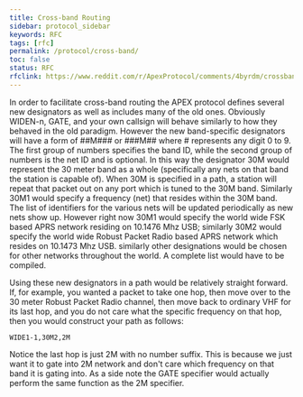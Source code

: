 ```yaml
---
title: Cross-band Routing
sidebar: protocol_sidebar
keywords: RFC
tags: [rfc]
permalink: /protocol/cross-band/
toc: false
status: RFC
rfclink: https://www.reddit.com/r/ApexProtocol/comments/4byrdm/crossband_repeating_rfc/
---
```


In order to facilitate cross-band routing the APEX protocol defines several
new designators as well as includes many of the old ones. Obviously WIDEN-n,
GATE, and your own callsign will behave similarly to how they behaved in the
old paradigm. However the new band-specific designators will have a form of
##M### or ###M## where # represents any digit 0 to 9. The first group of
numbers specifies the band ID, while the second group of numbers is the net
ID and is optional. In this way the designator 30M would represent the 30
meter band as a whole (specifically any nets on that band the station is
capable of). When 30M is specified in a path, a station will repeat that
packet out on any port which is tuned to the 30M band. Similarly 30M1 would
specify a frequency (net) that resides within the 30M band. The list of
identifiers for the various nets will be updated periodically as new nets show
up. However right now 30M1 would specify the world wide FSK based APRS network
residing on 10.1476 Mhz USB; similarly 30M2 would specify the world wide Robust
Packet Radio based APRS network which resides on 10.1473 Mhz USB. similarly
other designations would be chosen for other networks throughout the world. A
complete list would have to be compiled.

Using these new designators in a path would be relatively straight forward. If,
for example, you wanted a packet to take one hop, then move over to the 30
meter Robust Packet Radio channel, then move back to ordinary VHF for its last
hop, and you do not care what the specific frequency on that hop, then you would
construct your path as follows:

    WIDE1-1,30M2,2M

Notice the last hop is just 2M with no number suffix. This is because we just
want it to gate into 2M network and don't care which frequency on that band it
is gating into. As a side note the GATE specifier would actually perform the
same function as the 2M specifier.
